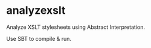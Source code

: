 analyzexslt
===========
Analyze XSLT stylesheets using Abstract Interpretation.

Use SBT to compile & run.
